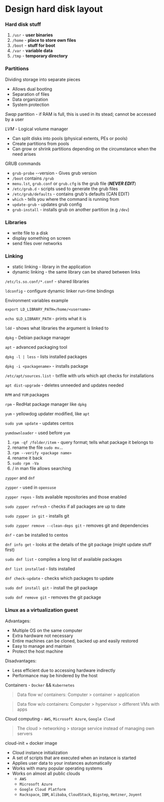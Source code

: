 # Design hard disk layout

### Hard disk stuff

1. `/usr` - **user binaries**
1. `/home` - **place to store own files**
1. `/boot` - **stuff for boot**
1. `/var` - **variable data**
1. `/tmp` - **temporary directory**

### Partitions

Dividing storage into separate pieces
- Allows dual booting
- Separation of files
- Data organization
- System protection

*Swap* partition - if RAM is full, this is used in its stead; cannot be accessed by a user

*LVM* - Logical volume manager
- Can split disks into pools (physical extents, PEs or pools)
- Create partitions from pools
- Can grow or shrink partitions depending on the circumstance when the need arises

GRUB commands
+ `grub-probe` --version - Gives grub version
+ `/boot` contains `/grub`
+ `menu.lst`, `grub.conf` or `grub.cfg` is the grub file (***NEVER EDIT***)
+ `/etc/grub.d` - scripts used to generate the grub files
+ `/etc/grub/defaults` - contains grub's defaults (CAN EDIT)
+ `which` - tells you where the command is running from
+ `update-grub` - updates grub config
+ `grub-install` - installs grub on another partition (e.g `/dev`)

### Libraries
  - write file to a disk
  - display something on screen
  - send files over networks

### Linking
  - static linking - library in the application
  - dynamic linking - the same library can be shared between links

`/etc/ls.so.conf/*.conf` - shared libraries

`ldconfig` - configure dynamic linker run-time bindings

Environment variables example

`export LD_LIBRARY_PATH=/home/<username>`

`echo $LD_LIBRARY_PATH` - prints what it is

`ldd` - shows what libraries the argument is linked to

`dpkg` - Debian package manager

`apt` - advanced packaging tool

`dpkg -l | less` - lists installed packages

`dpkg -i <packagename>` - installs package

`/etc/apt/sources.list` - txtfile with urls which apt checks for installations

`apt dist-upgrade` - deletes unneeded and updates needed

`RPM` and `YUM` packages

`rpm` - RedHat package manager like `dpkg`

`yum` - yellowdog updater modified, like `apt`

`sudo yum update` - updates centos

`yumdownloader` - used before `yum`

1. `rpm -qf /folder/item` - query format; tells what package it belongs to
1. rename the file `sudo mv`...
1. `rpm --verify <package name>`
1. rename it back
1. `sudo rpm -Va`
1. / in man file allows searching

`zypper` and `dnf`

`zypper` - used in `opensuse`

`zypper repos` - lists available repositories and those enabled

`sudo zypper refresh` - checks if all packages are up to date

`sudo zypper in git` - installs git

`sudo zypper remove --clean-deps git` - removes git and dependencies

`dnf` - can be installed to centos

`dnf info get` - looks at the details of the git package (might update stuff first)

`sudo dnf list` - compiles a long list of available packages

`dnf list installed` - lists installed

`dnf check-update` - checks which packages to update

`sudo dnf install git` - install the git package

`sudo dnf remove git` - removes the git package

### Linux as a virtualization guest

Advantages:
  - Multiple OS on the same computer
  - Extra hardware not necessary
  - Entire machines can be cloned, backed up and easily restored
  - Easy to manage and maintain
  - Protect the host machine

Disadvantages:
  - Less efficient due to accessing hardware indirectly
  - Performance may be hindered by the host

Containers - `Docker` && `Kubernetes`

> Data flow w/ containers: Computer > container > application

> Data flow w/o containers: Computer > hypervisor > different VMs with apps

Cloud computing - `AWS`, `Microsoft Azure`, `Google Cloud`

> The cloud > networking > storage service instead of managing own servers

cloud-init + docker image
+ Cloud instance initialization
+ A set of scripts that are executed when an instance is started
+ Applies user data to your instances automatically
+ Works with many popular operating systems
+ Works on almost all public clouds
	- `AWS`
	- `Microsoft Azure`
	- `Google Cloud Platform`
	- `Rackspace`, `IBM`, `Alibaba`, `CloudStack`, `Bigstep`, `Hetzner`, `Joyent`
